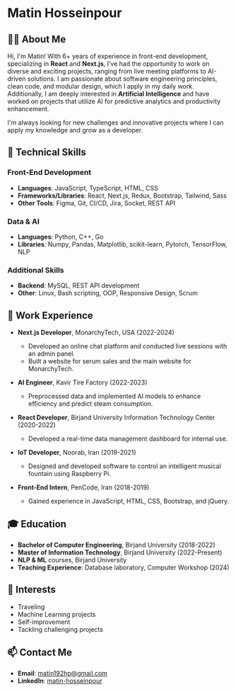 # Matin Hosseinpour

## 👨‍💻 About Me

Hi, I'm Matin! With 6+ years of experience in front-end development, specializing in **React** and **Next.js**, I’ve had the opportunity to work on diverse and exciting projects, ranging from live meeting platforms to AI-driven solutions. I am passionate about software engineering principles, clean code, and modular design, which I apply in my daily work. Additionally, I am deeply interested in **Artificial Intelligence** and have worked on projects that utilize AI for predictive analytics and productivity enhancement.

I'm always looking for new challenges and innovative projects where I can apply my knowledge and grow as a developer.

## 🔧 Technical Skills

### Front-End Development
- **Languages**: JavaScript, TypeScript, HTML, CSS
- **Frameworks/Libraries**: React, Next.js, Redux, Bootstrap, Tailwind, Sass
- **Other Tools**: Figma, Git, CI/CD, Jira, Socket, REST API

### Data & AI
- **Languages**: Python, C++, Go
- **Libraries**: Numpy, Pandas, Matplotlib, scikit-learn, Pytorch, TensorFlow, NLP

### Additional Skills
- **Backend**: MySQL, REST API development
- **Other**: Linux, Bash scripting, OOP, Responsive Design, Scrum

## 💼 Work Experience

- **Next.js Developer**, MonarchyTech, USA (2022-2024)
  - Developed an online chat platform and conducted live sessions with an admin panel.
  - Built a website for serum sales and the main website for MonarchyTech.

- **AI Engineer**, Kavir Tire Factory (2022-2023)
  - Preprocessed data and implemented AI models to enhance efficiency and predict steam consumption.

- **React Developer**, Birjand University Information Technology Center (2020-2022)
  - Developed a real-time data management dashboard for internal use.

- **IoT Developer**, Noorab, Iran (2019-2021)
  - Designed and developed software to control an intelligent musical fountain using Raspberry Pi.

- **Front-End Intern**, PenCode, Iran (2018-2019)
  - Gained experience in JavaScript, HTML, CSS, Bootstrap, and jQuery.

## 🎓 Education

- **Bachelor of Computer Engineering**, Birjand University (2018-2022)
- **Master of Information Technology**, Birjand University (2022-Present)
- **NLP & ML** courses, Birjand University
- **Teaching Experience**: Database laboratory, Computer Workshop (2024)

## 🌱 Interests

- Traveling
- Machine Learning projects
- Self-improvement
- Tackling challenging projects

## 📫 Contact Me

- **Email**: matin192hp@gmail.com
- **LinkedIn**: [matin-hosseinpour](http://linkedin.com/in/matin-hosseinpour)
